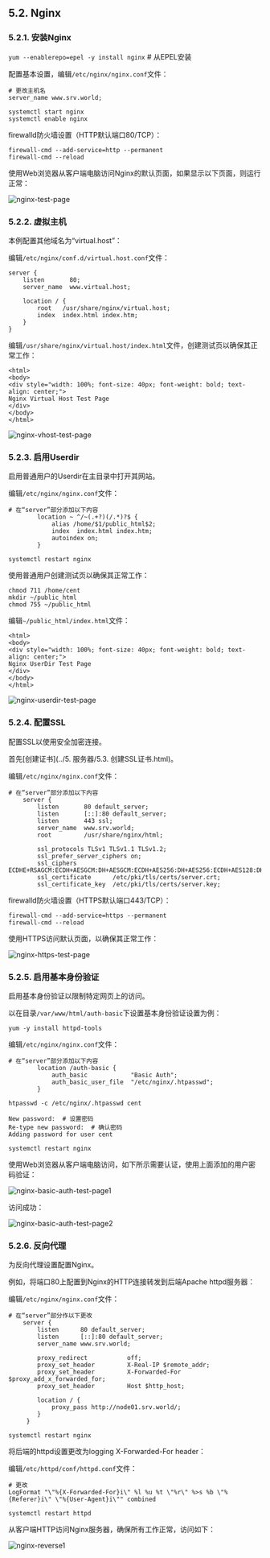 ## 5.2. Nginx

### 5.2.1. 安装Nginx

`yum --enablerepo=epel -y install nginx` # 从EPEL安装

配置基本设置，编辑`/etc/nginx/nginx.conf`文件：

```
# 更改主机名
server_name www.srv.world;
```

```
systemctl start nginx
systemctl enable nginx
```

firewalld防火墙设置（HTTP默认端口80/TCP）：

```
firewall-cmd --add-service=http --permanent
firewall-cmd --reload
```

使用Web浏览器从客户端电脑访问Nginx的默认页面，如果显示以下页面，则运行正常：

![nginx-test-page](../Contents/nginx-test-page.png)

### 5.2.2. 虚拟主机

本例配置其他域名为“virtual.host”：

编辑`/etc/nginx/conf.d/virtual.host.conf`文件：

```
server {
    listen       80;
    server_name  www.virtual.host;

    location / {
        root   /usr/share/nginx/virtual.host;
        index  index.html index.htm;
    }
}
```

编辑`/usr/share/nginx/virtual.host/index.html`文件，创建测试页以确保其正常工作：

```
<html>
<body>
<div style="width: 100%; font-size: 40px; font-weight: bold; text-align: center;">
Nginx Virtual Host Test Page
</div>
</body>
</html>
```

![nginx-vhost-test-page](../Contents/nginx-vhost-test-page.png)

### 5.2.3. 启用Userdir

启用普通用户的Userdir在主目录中打开其网站。

编辑`/etc/nginx/nginx.conf`文件：

```
# 在“server”部分添加以下内容
        location ~ ^/~(.+?)(/.*)?$ {
            alias /home/$1/public_html$2;
            index  index.html index.htm;
            autoindex on;
        }
```

`systemctl restart nginx`

使用普通用户创建测试页以确保其正常工作：

```
chmod 711 /home/cent
mkdir ~/public_html
chmod 755 ~/public_html
```

编辑`~/public_html/index.html`文件：

```
<html>
<body>
<div style="width: 100%; font-size: 40px; font-weight: bold; text-align: center;">
Nginx UserDir Test Page
</div>
</body>
</html>
```

![nginx-userdir-test-page](../Contents/nginx-userdir-test-page.png)

### 5.2.4. 配置SSL

配置SSL以使用安全加密连接。

首先[创建证书](../5. 服务器/5.3. 创建SSL证书.html)。

编辑`/etc/nginx/nginx.conf`文件：

```
# 在“server”部分添加以下内容
    server {
        listen       80 default_server;
        listen       [::]:80 default_server;
        listen       443 ssl;
        server_name  www.srv.world;
        root         /usr/share/nginx/html;

        ssl_protocols TLSv1 TLSv1.1 TLSv1.2;
        ssl_prefer_server_ciphers on;
        ssl_ciphers ECDHE+RSAGCM:ECDH+AESGCM:DH+AESGCM:ECDH+AES256:DH+AES256:ECDH+AES128:DH+AES:!aNULL!eNull:!EXPORT:!DES:!3DES:!MD5:!DSS;
        ssl_certificate      /etc/pki/tls/certs/server.crt;
        ssl_certificate_key  /etc/pki/tls/certs/server.key;
```

firewalld防火墙设置（HTTPS默认端口443/TCP）：

```
firewall-cmd --add-service=https --permanent
firewall-cmd --reload
```

使用HTTPS访问默认页面，以确保其正常工作：

![nginx-https-test-page](../Contents/nginx-https-test-page.png)

### 5.2.5. 启用基本身份验证

启用基本身份验证以限制特定网页上的访问。

以在目录`/var/www/html/auth-basic`下设置基本身份验证设置为例：

`yum -y install httpd-tools`

编辑`/etc/nginx/nginx.conf`文件：

```
# 在“server”部分添加以下内容
        location /auth-basic {
            auth_basic            "Basic Auth";
            auth_basic_user_file  "/etc/nginx/.htpasswd";
        }
```

`htpasswd -c /etc/nginx/.htpasswd cent`

```
New password:  # 设置密码
Re-type new password:  # 确认密码
Adding password for user cent
```

`systemctl restart nginx`

使用Web浏览器从客户端电脑访问，如下所示需要认证，使用上面添加的用户密码验证：

![nginx-basic-auth-test-page1](../Contents/nginx-basic-auth-test-page1.png)

访问成功：

![nginx-basic-auth-test-page2](../Contents/nginx-basic-auth-test-page2.png)

### 5.2.6. 反向代理

为反向代理设置配置Nginx。

例如，将端口80上配置到Nginx的HTTP连接转发到后端Apache httpd服务器：

编辑`/etc/nginx/nginx.conf`文件：

```
# 在“server”部分作以下更改
    server {
        listen      80 default_server;
        listen      [::]:80 default_server;
        server_name www.srv.world;

        proxy_redirect           off;
        proxy_set_header         X-Real-IP $remote_addr;
        proxy_set_header         X-Forwarded-For $proxy_add_x_forwarded_for;
        proxy_set_header         Host $http_host;

        location / {
            proxy_pass http://node01.srv.world/;
        }
     }
```

`systemctl restart nginx`

将后端的httpd设置更改为logging X-Forwarded-For header：

编辑`/etc/httpd/conf/httpd.conf`文件：

```
# 更改
LogFormat "\"%{X-Forwarded-For}i\" %l %u %t \"%r\" %>s %b \"%{Referer}i\" \"%{User-Agent}i\"" combined
```

`systemctl restart httpd`

从客户端HTTP访问Nginx服务器，确保所有工作正常，访问如下：

![nginx-reverse1](../Contents/nginx-reverse1.png)










